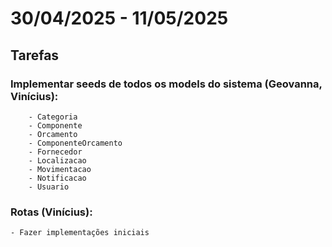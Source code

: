 # 30/04/2025 - 11/05/2025

## Tarefas

### Implementar seeds de todos os models do sistema (Geovanna, Vinícius):
        - Categoria
        - Componente 
        - Orcamento 
        - ComponenteOrcamento 
        - Fornecedor 
        - Localizacao 
        - Movimentacao 
        - Notificacao 
        - Usuario

### Rotas (Vinícius):
    - Fazer implementações iniciais
